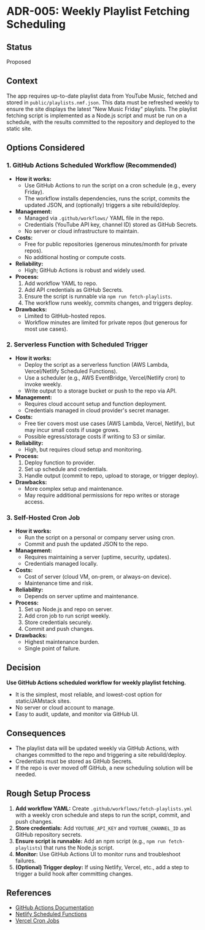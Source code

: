 # ADR-005: Weekly Playlist Fetching Scheduling

## Status

Proposed

## Context

The app requires up-to-date playlist data from YouTube Music, fetched and stored in `public/playlists.nmf.json`. This data must be refreshed weekly to ensure the site displays the latest "New Music Friday" playlists. The playlist fetching script is implemented as a Node.js script and must be run on a schedule, with the results committed to the repository and deployed to the static site.

## Options Considered

### 1. GitHub Actions Scheduled Workflow (**Recommended**)

- **How it works:**
  - Use GitHub Actions to run the script on a cron schedule (e.g., every Friday).
  - The workflow installs dependencies, runs the script, commits the updated JSON, and (optionally) triggers a site rebuild/deploy.
- **Management:**
  - Managed via `.github/workflows/` YAML file in the repo.
  - Credentials (YouTube API key, channel ID) stored as GitHub Secrets.
  - No server or cloud infrastructure to maintain.
- **Costs:**
  - Free for public repositories (generous minutes/month for private repos).
  - No additional hosting or compute costs.
- **Reliability:**
  - High; GitHub Actions is robust and widely used.
- **Process:**
  1. Add workflow YAML to repo.
  2. Add API credentials as GitHub Secrets.
  3. Ensure the script is runnable via `npm run fetch-playlists`.
  4. The workflow runs weekly, commits changes, and triggers deploy.
- **Drawbacks:**
  - Limited to GitHub-hosted repos.
  - Workflow minutes are limited for private repos (but generous for most use cases).

### 2. Serverless Function with Scheduled Trigger

- **How it works:**
  - Deploy the script as a serverless function (AWS Lambda, Vercel/Netlify Scheduled Functions).
  - Use a scheduler (e.g., AWS EventBridge, Vercel/Netlify cron) to invoke weekly.
  - Write output to a storage bucket or push to the repo via API.
- **Management:**
  - Requires cloud account setup and function deployment.
  - Credentials managed in cloud provider's secret manager.
- **Costs:**
  - Free tier covers most use cases (AWS Lambda, Vercel, Netlify), but may incur small costs if usage grows.
  - Possible egress/storage costs if writing to S3 or similar.
- **Reliability:**
  - High, but requires cloud setup and monitoring.
- **Process:**
  1. Deploy function to provider.
  2. Set up schedule and credentials.
  3. Handle output (commit to repo, upload to storage, or trigger deploy).
- **Drawbacks:**
  - More complex setup and maintenance.
  - May require additional permissions for repo writes or storage access.

### 3. Self-Hosted Cron Job

- **How it works:**
  - Run the script on a personal or company server using cron.
  - Commit and push the updated JSON to the repo.
- **Management:**
  - Requires maintaining a server (uptime, security, updates).
  - Credentials managed locally.
- **Costs:**
  - Cost of server (cloud VM, on-prem, or always-on device).
  - Maintenance time and risk.
- **Reliability:**
  - Depends on server uptime and maintenance.
- **Process:**
  1. Set up Node.js and repo on server.
  2. Add cron job to run script weekly.
  3. Store credentials securely.
  4. Commit and push changes.
- **Drawbacks:**
  - Highest maintenance burden.
  - Single point of failure.

## Decision

**Use GitHub Actions scheduled workflow for weekly playlist fetching.**

- It is the simplest, most reliable, and lowest-cost option for static/JAMstack sites.
- No server or cloud account to manage.
- Easy to audit, update, and monitor via GitHub UI.

## Consequences

- The playlist data will be updated weekly via GitHub Actions, with changes committed to the repo and triggering a site rebuild/deploy.
- Credentials must be stored as GitHub Secrets.
- If the repo is ever moved off GitHub, a new scheduling solution will be needed.

## Rough Setup Process

1. **Add workflow YAML:** Create `.github/workflows/fetch-playlists.yml` with a weekly cron schedule and steps to run the script, commit, and push changes.
2. **Store credentials:** Add `YOUTUBE_API_KEY` and `YOUTUBE_CHANNEL_ID` as GitHub repository secrets.
3. **Ensure script is runnable:** Add an npm script (e.g., `npm run fetch-playlists`) that runs the Node.js script.
4. **Monitor:** Use GitHub Actions UI to monitor runs and troubleshoot failures.
5. **(Optional) Trigger deploy:** If using Netlify, Vercel, etc., add a step to trigger a build hook after committing changes.

## References

- [GitHub Actions Documentation](https://docs.github.com/en/actions)
- [Netlify Scheduled Functions](https://docs.netlify.com/functions/scheduled-functions/)
- [Vercel Cron Jobs](https://vercel.com/docs/cron-jobs)
